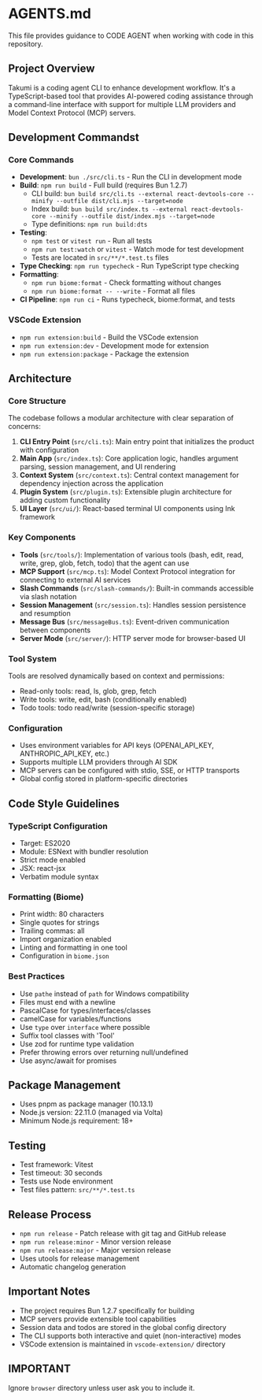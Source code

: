 # AGENTS.md

This file provides guidance to CODE AGENT when working with code in this repository.

## Project Overview

Takumi is a coding agent CLI to enhance development workflow. It's a TypeScript-based tool that provides AI-powered coding assistance through a command-line interface with support for multiple LLM providers and Model Context Protocol (MCP) servers.

## Development Commandst

### Core Commands

- **Development**: `bun ./src/cli.ts` - Run the CLI in development mode
- **Build**: `npm run build` - Full build (requires Bun 1.2.7)
  - CLI build: `bun build src/cli.ts --external react-devtools-core --minify --outfile dist/cli.mjs --target=node`
  - Index build: `bun build src/index.ts --external react-devtools-core --minify --outfile dist/index.mjs --target=node`
  - Type definitions: `npm run build:dts`
- **Testing**:
  - `npm test` or `vitest run` - Run all tests
  - `npm run test:watch` or `vitest` - Watch mode for test development
  - Tests are located in `src/**/*.test.ts` files
- **Type Checking**: `npm run typecheck` - Run TypeScript type checking
- **Formatting**:
  - `npm run biome:format` - Check formatting without changes
  - `npm run biome:format -- --write` - Format all files
- **CI Pipeline**: `npm run ci` - Runs typecheck, biome:format, and tests

### VSCode Extension

- `npm run extension:build` - Build the VSCode extension
- `npm run extension:dev` - Development mode for extension
- `npm run extension:package` - Package the extension

## Architecture

### Core Structure

The codebase follows a modular architecture with clear separation of concerns:

1. **CLI Entry Point** (`src/cli.ts`): Main entry point that initializes the product with configuration
2. **Main App** (`src/index.ts`): Core application logic, handles argument parsing, session management, and UI rendering
3. **Context System** (`src/context.ts`): Central context management for dependency injection across the application
4. **Plugin System** (`src/plugin.ts`): Extensible plugin architecture for adding custom functionality
5. **UI Layer** (`src/ui/`): React-based terminal UI components using Ink framework

### Key Components

- **Tools** (`src/tools/`): Implementation of various tools (bash, edit, read, write, grep, glob, fetch, todo) that the agent can use
- **MCP Support** (`src/mcp.ts`): Model Context Protocol integration for connecting to external AI services
- **Slash Commands** (`src/slash-commands/`): Built-in commands accessible via slash notation
- **Session Management** (`src/session.ts`): Handles session persistence and resumption
- **Message Bus** (`src/messageBus.ts`): Event-driven communication between components
- **Server Mode** (`src/server/`): HTTP server mode for browser-based UI

### Tool System

Tools are resolved dynamically based on context and permissions:

- Read-only tools: read, ls, glob, grep, fetch
- Write tools: write, edit, bash (conditionally enabled)
- Todo tools: todo read/write (session-specific storage)

### Configuration

- Uses environment variables for API keys (OPENAI_API_KEY, ANTHROPIC_API_KEY, etc.)
- Supports multiple LLM providers through AI SDK
- MCP servers can be configured with stdio, SSE, or HTTP transports
- Global config stored in platform-specific directories

## Code Style Guidelines

### TypeScript Configuration

- Target: ES2020
- Module: ESNext with bundler resolution
- Strict mode enabled
- JSX: react-jsx
- Verbatim module syntax

### Formatting (Biome)

- Print width: 80 characters
- Single quotes for strings
- Trailing commas: all
- Import organization enabled
- Linting and formatting in one tool
- Configuration in `biome.json`

### Best Practices

- Use `pathe` instead of `path` for Windows compatibility
- Files must end with a newline
- PascalCase for types/interfaces/classes
- camelCase for variables/functions
- Use `type` over `interface` where possible
- Suffix tool classes with 'Tool'
- Use zod for runtime type validation
- Prefer throwing errors over returning null/undefined
- Use async/await for promises

## Package Management

- Uses pnpm as package manager (10.13.1)
- Node.js version: 22.11.0 (managed via Volta)
- Minimum Node.js requirement: 18+

## Testing

- Test framework: Vitest
- Test timeout: 30 seconds
- Tests use Node environment
- Test files pattern: `src/**/*.test.ts`

## Release Process

- `npm run release` - Patch release with git tag and GitHub release
- `npm run release:minor` - Minor version release
- `npm run release:major` - Major version release
- Uses utools for release management
- Automatic changelog generation

## Important Notes

- The project requires Bun 1.2.7 specifically for building
- MCP servers provide extensible tool capabilities
- Session data and todos are stored in the global config directory
- The CLI supports both interactive and quiet (non-interactive) modes
- VSCode extension is maintained in `vscode-extension/` directory

## IMPORTANT

Ignore `browser` directory unless user ask you to include it.
